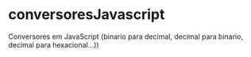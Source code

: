 # conversoresJavascript
Conversores em JavaScript (binario para decimal, decimal para binario, decimal para hexacional...))

